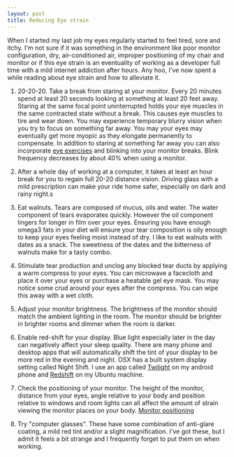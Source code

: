 ```yaml
---
layout: post
title: Reducing Eye strain
---
```


When I started my last job my eyes regularly started to feel tired, sore and itchy.
I'm not sure if it was something in the environment like poor monitor configuration, dry, air-conditioned air, improper positioning of my chair and monitor or if this eye strain is
an eventuality of working as a developer full time with a mild internet addiction after hours. Any hoo, I've now spent a while reading about eye strain and how to alleviate it.

1. 20-20-20. Take a break from staring at your monitor. Every 20 minutes spend at least 20 seconds looking at something at least 20 feet away. Staring at the same focal point uninterrupted holds your eye muscles in the same contracted state without a break. This causes eye muscles to tire and wear down. You may experience temporary blurry vision when you try to focus on something far away. You may your eyes may eventually get more myopic as they elongate permanently to compensate. In addition to staring at something far away you can also incorporate [eye exercises](https://www.hdfchealth.com/knowledge-center/health-and-living-guide/eye-exercises.aspx) and blinking into your monitor breaks. Blink frequency decreases by about 40% when using a monitor.

2. After a whole day of working at a computer, it takes at least an hour break for you to regain full 20-20 distance vision. Driving glass with a mild prescription can make your ride home safer, especially on dark and rainy night.s

3. Eat walnuts. Tears are composed of mucus, oils and water. The water component of tears evaporates quickly. However the oil component lingers for longer in film over your eyes. Ensuring you have enough omega3 fats in your diet will ensure your tear composition is oily enough to keep your eyes feeling moist instead of dry. I like to eat walnuts with dates
as a snack. The sweetness of the dates and the bitterness of walnuts make for a tasty combo.

4. Stimulate tear production and unclog any blocked tear ducts by applying a warm compress to your eyes. You can microwave a facecloth and place it over your eyes or purchase a heatable gel eye mask. You may notice some crud around your eyes after the compress. You can wipe this away with a wet cloth.

5. Adjust your monitor brightness. The brightness of the monitor should match the ambient lighting in the room. The monitor should be brighter in brighter rooms and dimmer when the room is darker.

6. Enable red-shift for your display. Blue light especially later in the day can negatively affect your sleep quality. There are many phone and desktop apps that will automatically shift the tint of your display to be more red in the evening and night. OSX has a built system display setting called Night Shift. I use an app called [Twilight](https://play.google.com/store/apps/details?id=com.urbandroid.lux&hl=en_CA) on my android phone and [Redshift](http://jonls.dk/redshift/) on my Ubuntu machine.

7. Check the positioning of your monitor. The height of the monitor, distance from your eyes, angle relative to your body and position relative to windows and room lights can all affect the amount of strain viewing the monitor places on your body. [Monitor positioning ](https://ergo-plus.com/office-ergonomics-position-computer-monitor/)

8. Try "computer glasses". These have some combination of anti-glare coating, a mild red tint and/or a slight magnification. I've got these, but I admit it feels a bit strange and I frequently forget to put them on when working. 
